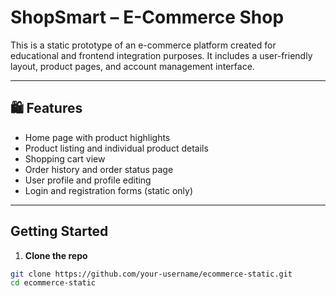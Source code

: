 # ShopSmart – E-Commerce Shop

This is a static prototype of an e-commerce platform created for educational and frontend integration purposes. It includes a user-friendly layout, product pages, and account management interface.

---

## 🛍 Features

- Home page with product highlights
- Product listing and individual product details
- Shopping cart view
- Order history and order status page
- User profile and profile editing
- Login and registration forms (static only)

---

## Getting Started

1. **Clone the repo**
```bash
git clone https://github.com/your-username/ecommerce-static.git
cd ecommerce-static
